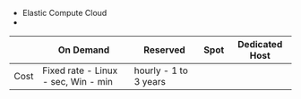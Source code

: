  - Elastic Compute Cloud
 - 
|                |On Demand		|Reserved		| 		Spot | Dedicated Host |
|----------------|-------------------------------|-----------------------------|--|-
|Cost			| Fixed rate - Linux - sec, Win - min |hourly - 1 to 3 years  | |

<!--stackedit_data:
eyJoaXN0b3J5IjpbMTM5NTk5NTM4NywtMTEyODEwODVdfQ==
-->
